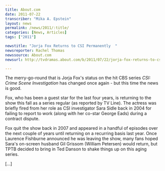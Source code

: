 ```yaml
---
title: About.com
date: 2011-07-22
transcriber: "Mika A. Epstein"
layout: news
permalink: /news/2011/:title/
categories: [News, Articles]
tags: ["2011"]

newstitle: "Jorja Fox Returns to CSI Permanently  "
newsreporter: Rachel Thomas
newssource: About.com
newsurl: http://tvdramas.about.com/b/2011/07/22/jorja-fox-returns-to-csi-permanently.htm

---
```


The merry-go-round that is Jorja Fox's status on the hit CBS series *CSI: Crime Scene Investigation* has changed once again - but this time the news is good.

Fox, who has been a guest star for the last four years, is returning to the show this fall as a series regular (as reported by TV Line). The actress was briefly fired from her role as CSI investigator Sara Sidle back in 2004 for failing to report to work (along with her co-star George Eads) during a contract dispute.

Fox quit the show back in 2007 and appeared in a handful of episodes over the next couple of years until returning on a recurring basis last year. Once Laurence Fishburne announced he was leaving the show, many fans hoped Sara's on-screen husband Gil Grissom (William Petersen) would return, but TPTB decided to bring in Ted Danson to shake things up on this aging series.

[...]
